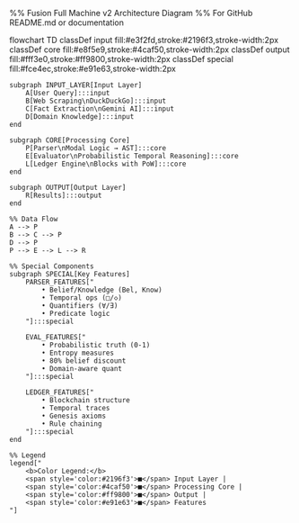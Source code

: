 %% Fusion Full Machine v2 Architecture Diagram
%% For GitHub README.md or documentation

flowchart TD
    classDef input fill:#e3f2fd,stroke:#2196f3,stroke-width:2px
    classDef core fill:#e8f5e9,stroke:#4caf50,stroke-width:2px
    classDef output fill:#fff3e0,stroke:#ff9800,stroke-width:2px
    classDef special fill:#fce4ec,stroke:#e91e63,stroke-width:2px

    subgraph INPUT_LAYER[Input Layer]
        A[User Query]:::input
        B[Web Scraping\nDuckDuckGo]:::input
        C[Fact Extraction\nGemini AI]:::input
        D[Domain Knowledge]:::input
    end

    subgraph CORE[Processing Core]
        P[Parser\nModal Logic → AST]:::core
        E[Evaluator\nProbabilistic Temporal Reasoning]:::core
        L[Ledger Engine\nBlocks with PoW]:::core
    end

    subgraph OUTPUT[Output Layer]
        R[Results]:::output
    end

    %% Data Flow
    A --> P
    B --> C --> P
    D --> P
    P --> E --> L --> R

    %% Special Components
    subgraph SPECIAL[Key Features]
        PARSER_FEATURES["
            • Belief/Knowledge (Bel, Know)
            • Temporal ops (□/◇)
            • Quantifiers (∀/∃)
            • Predicate logic
        "]:::special

        EVAL_FEATURES["
            • Probabilistic truth (0-1)
            • Entropy measures
            • 80% belief discount
            • Domain-aware quant
        "]:::special

        LEDGER_FEATURES["
            • Blockchain structure
            • Temporal traces
            • Genesis axioms
            • Rule chaining
        "]:::special
    end

    %% Legend
    legend["
        <b>Color Legend:</b>
        <span style='color:#2196f3'>■</span> Input Layer | 
        <span style='color:#4caf50'>■</span> Processing Core | 
        <span style='color:#ff9800'>■</span> Output | 
        <span style='color:#e91e63'>■</span> Features
    "]